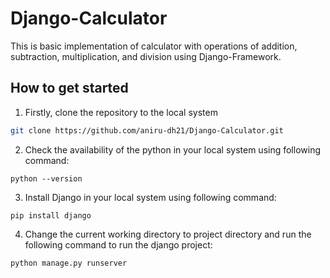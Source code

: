 # Django-Calculator
This is basic implementation of calculator with operations of addition, subtraction, multiplication, and division using Django-Framework.

## How to get started

1. Firstly, clone the repository to the local system
``` bash
git clone https://github.com/aniru-dh21/Django-Calculator.git
```

2. Check the availability of the python in your local system using following command:
``` 
python --version
```

3. Install Django in your local system using following command:
``` 
pip install django
```

4. Change the current working directory to project directory and run the following command to run the django project:
```
python manage.py runserver
```

